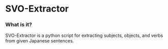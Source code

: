 # SVO-Extractor

### What is it?
SVO-Extractor is a python script for extracting subjects, objects, and verbs from given Japanese sentences.

